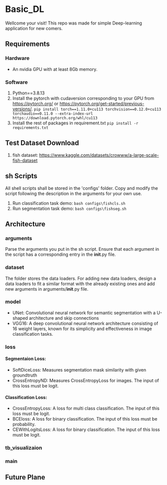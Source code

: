 # Basic_DL
Wellcome your visit!
This repo was made for simple Deep-learning application for new comers.

## Requirements
### Hardware
* An nvidia GPU with at least 8Gb memory.
### Software 
1. Python==3.8.13
2. Install the pytorch with cudaversion corresponding to your GPU from https://pytorch.org/ or https://pytorch.org/get-started/previous-versions/.
    `pip install torch==1.11.0+cu113 torchvision==0.12.0+cu113 torchaudio==0.11.0 --extra-index-url https://download.pytorch.org/whl/cu113`
3. Install the rest of packages in requirement.txt
    `pip install -r requirements.txt`

## Test Dataset Download
1. fish dataset: https://www.kaggle.com/datasets/crowww/a-large-scale-fish-dataset

## sh Scripts
All shell scripts shall be stored in the 'configs' folder. Copy and modify the script following the description in the arguments for your own use.

1. Run classification task demo:
    `bash configs\fishcls.sh`
2. Run segmentation task demo:
    `bash configs\fishseg.sh`

## Architecture
### arguments
Parse the arguments you put in the sh script. Ensure that each argument in the script has a corresponding entry in the __init__.py file.

### dataset
The folder stores the data loaders. For adding new data loaders, design a data loaders to fit a similar format with the already existing ones and add new arguments in arguments/__init__.py file. 

### model
* UNet: Convolutional neural network for semantic segmentation with a U-shaped architecture and skip connections
* VGG16: A deep convolutional neural network architecture consisting of 16 weight layers, known for its simplicity and effectiveness in image classification tasks.

### loss
#### Segmentaion Loss:
* SoftDiceLoss: Measures segmentation mask similarity with given groundtruth
* CrossEntropyND: Measures CrossEntropyLoss for images. The input of this loss must be logit.

#### Classification Loss:
* CrossEntropyLoss: A loss for multi class classification. The input of this loss must be logit.
* BCEloss: A loss for binary classification. The input of this loss must be probability.
* CEWithLogitsLoss: A loss for binary classification. The input of this loss must be logit.

### tb_visualizaion

### main

## Future Plane